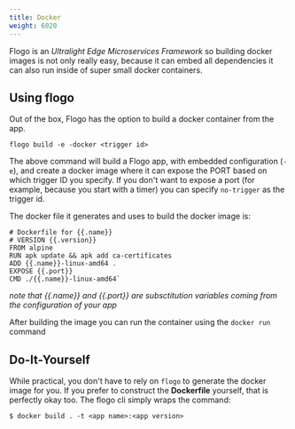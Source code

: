 ```yaml
---
title: Docker
weight: 6020
---
```


Flogo is an _Ultralight Edge Microservices Framework_ so building docker images is not only really easy, because it can embed all dependencies it can also run inside of super small docker containers.

## Using flogo
Out of the box, Flogo has the option to build a docker container from the app.
```
flogo build -e -docker <trigger id>
```

The above command will build a Flogo app, with embedded configuration (`-e`), and create a docker image where it can expose the PORT based on which trigger ID you specify. If you don't want to expose a port (for example, because you start with a timer) you can specify `no-trigger` as the trigger id.

The docker file it generates and uses to build the docker image is:
```
# Dockerfile for {{.name}}
# VERSION {{.version}}
FROM alpine
RUN apk update && apk add ca-certificates
ADD {{.name}}-linux-amd64 .
EXPOSE {{.port}}
CMD ./{{.name}}-linux-amd64`
```
_note that {{.name}} and {{.port}} are subsctitution variables coming from the configuration of your app_

After building the image you can run the container using the `docker run` command

## Do-It-Yourself
While practical, you don't have to rely on `flogo` to generate the docker image for you. If you prefer to construct the **Dockerfile** yourself, that is perfectly okay too. The flogo cli simply wraps the command:
```
$ docker build . -t <app name>:<app version>
```
